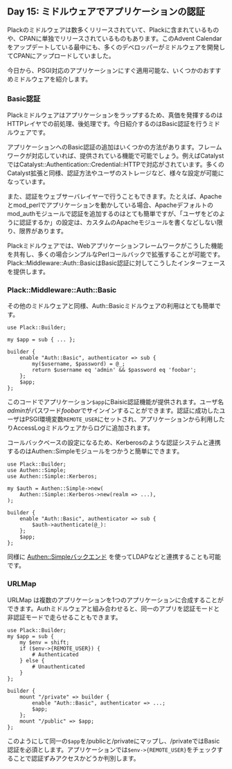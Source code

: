 ## Day 15: ミドルウェアでアプリケーションの認証

Plackのミドルウェアは数多くリリースされていて、Plackに含まれているものや、CPANに単独でリリースされているものもあります。このAdvent Calendarをアップデートしている最中にも、多くのデベロッパーがミドルウェアを開発してCPANにアップロードしていました。

今日から、PSGI対応のアプリケーションにすぐ適用可能な、いくつかのおすすめミドルウェアを紹介します。

### Basic認証

Plackミドルウェアはアプリケーションをラップするため、真価を発揮するのはHTTPレイヤでの前処理、後処理です。今日紹介するのはBasic認証を行うミドルウェアです。

アプリケーションへのBasic認証の追加はいくつかの方法があります。フレームワークが対応していれば、提供されている機能で可能でしょう。例えばCatalystではCatalyst::Authentication::Credential::HTTPで対応がされています。多くのCatalyst拡張と同様、認証方法やユーザのストレージなど、様々な設定が可能になっています。

また、認証をウェブサーバレイヤーで行うこともできます。たとえば、Apacheとmod\_perlでアプリケーションを動かしている場合、Apacheデフォルトのmod_authモジュールで認証を追加するのはとても簡単ですが、「ユーザをどのように認証するか」の設定は、カスタムのApacheモジュールを書くなどしない限り、限界があります。

Plackミドルウェアでは、Webアプリケーションフレームワークがこうした機能を共有し、多くの場合シンプルなPerlコールバックで拡張することが可能です。Plack::Middleware::Auth::BasicはBasic認証に対してこうしたインターフェースを提供します。

### Plack::Middleware::Auth::Basic

その他のミドルウェアと同様、Auth::Basicミドルウェアの利用はとても簡単です。

    use Plack::Builder;
    
    my $app = sub { ... };
    
    builder {
        enable "Auth::Basic", authenticator => sub {
            my($username, $password) = @_;
            return $username eq 'admin' && $password eq 'foobar';
        };
        $app;
    };


このコードでアプリケーション`$app`にBaisic認証機能が提供されます。ユーザ名*admin*がパスワード*foobar*でサインインすることができます。認証に成功したユーザはPSGI環境変数`REMOTE_USER`にセットされ、アプリケーションから利用したりAccessLogミドルウェアからログに追加されます。

コールバックベースの設定になるため、Kerberosのような認証システムと連携するのはAuthen::Simpleモジュールをつかうと簡単にできます。

    use Plack::Builder;
    use Authen::Simple;
    use Authen::Simple::Kerberos;

    my $auth = Authen::Simple->new(
        Authen::Simple::Kerberos->new(realm => ...),
    );
    
    builder {
        enable "Auth::Basic", authenticator => sub {
            $auth->authenticate(@_):
        };
        $app;
    };

同様に [Authen::Simpleバックエンド](http://search.cpan.org/search?query=authen+simple&mode=all) を使ってLDAPなどと連携することも可能です。

### URLMap

URLMap は複数のアプリケーションを1つのアプリケーションに合成することができます。Authミドルウェアと組み合わせると、同一のアプリを認証モードと非認証モードで走らせることもできます。

    use Plack::Builder;
    my $app = sub {
        my $env = shift;
        if ($env->{REMOTE_USER}) { 
            # Authenticated
        } else {
            # Unauthenticated
        }
    };
    
    builder {
        mount "/private" => builder {
            enable "Auth::Basic", authenticator => ...;
            $app;
        };
        mount "/public" => $app;
    };

このようにして同一の`$app`を/publicと/privateにマップし、/privateではBasic認証を必須とします。アプリケーションでは`$env->{REMOTE_USER}`をチェックすることで認証ずみアクセスかどうか判別します。
